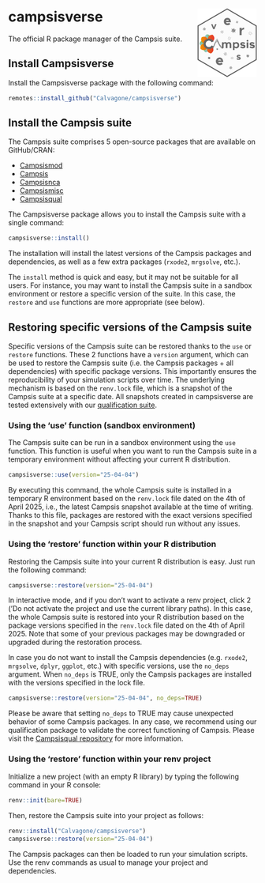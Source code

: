 
# campsisverse <img src='man/figures/logo.png' align="right" alt="" width="120" />

The official R package manager of the Campsis suite.

## Install Campsisverse

Install the Campsisverse package with the following command:

``` r
remotes::install_github("Calvagone/campsisverse")
```

## Install the Campsis suite

The Campsis suite comprises 5 open-source packages that are available on
GitHub/CRAN:

- [Campsismod](https://github.com/Calvagone/campsismod)
- [Campsis](https://github.com/Calvagone/campsis)
- [Campsisnca](https://github.com/Calvagone/campsisnca)
- [Campsismisc](https://github.com/Calvagone/campsismisc)
- [Campsisqual](https://github.com/Calvagone/campsisqual)

The Campsisverse package allows you to install the Campsis suite with a
single command:

``` r
campsisverse::install()
```

The installation will install the latest versions of the Campsis
packages and dependencies, as well as a few extra packages (`rxode2`,
`mrgsolve`, etc.).

The `install` method is quick and easy, but it may not be suitable for
all users. For instance, you may want to install the Campsis suite in a
sandbox environment or restore a specific version of the suite. In this
case, the `restore` and `use` functions are more appropriate (see
below).

## Restoring specific versions of the Campsis suite

Specific versions of the Campsis suite can be restored thanks to the
`use` or `restore` functions. These 2 functions have a `version`
argument, which can be used to restore the Campsis suite (i.e. the
Campsis packages + all dependencies) with specific package versions.
This importantly ensures the reproducibility of your simulation scripts
over time. The underlying mechanism is based on the `renv.lock` file,
which is a snapshot of the Campsis suite at a specific date. All
snapshots created in campsisverse are tested extensively with our
[qualification suite](https://github.com/Calvagone/campsisqual).

### Using the ‘use’ function (sandbox environment)

The Campsis suite can be run in a sandbox environment using the `use`
function. This function is useful when you want to run the Campsis suite
in a temporary environment without affecting your current R
distribution.

``` r
campsisverse::use(version="25-04-04")
```

By executing this command, the whole Campsis suite is installed in a
temporary R environment based on the `renv.lock` file dated on the 4th
of April 2025, i.e., the latest Campsis snapshot available at the time
of writing. Thanks to this file, packages are restored with the exact
versions specified in the snapshot and your Campsis script should run
without any issues.

### Using the ‘restore’ function within your R distribution

Restoring the Campsis suite into your current R distribution is easy.
Just run the following command:

``` r
campsisverse::restore(version="25-04-04")
```

In interactive mode, and if you don’t want to activate a renv project,
click 2 (’Do not activate the project and use the current library
paths). In this case, the whole Campsis suite is restored into your R
distribution based on the package versions specified in the `renv.lock`
file dated on the 4th of April 2025. Note that some of your previous
packages may be downgraded or upgraded during the restoration process.

In case you do not want to install the Campsis dependencies
(e.g. `rxode2`, `mrgsolve`, `dplyr`, `ggplot`, etc.) with specific
versions, use the `no_deps` argument. When `no_deps` is TRUE, only the
Campsis packages are installed with the versions specified in the lock
file.

``` r
campsisverse::restore(version="25-04-04", no_deps=TRUE)
```

Please be aware that setting `no_deps` to TRUE may cause unexpected
behavior of some Campsis packages. In any case, we recommend using our
qualification package to validate the correct functioning of Campsis.
Please visit the [Campsisqual
repository](https://github.com/Calvagone/campsisqual) for more
information.

### Using the ‘restore’ function within your renv project

Initialize a new project (with an empty R library) by typing the
following command in your R console:

``` r
renv::init(bare=TRUE)
```

Then, restore the Campsis suite into your project as follows:

``` r
renv::install("Calvagone/campsisverse")
campsisverse::restore(version="25-04-04")
```

The Campsis packages can then be loaded to run your simulation scripts.
Use the renv commands as usual to manage your project and dependencies.
